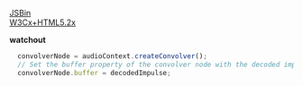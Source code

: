 [JSBin](https://jsbin.com/belide/edit?html,css,js,console,output)  
[W3Cx+HTML5.2x](https://courses.edx.org/courses/course-v1:W3Cx+HTML5.2x+3T2018/courseware/dc6fe6f5d28f49b5a753ba6b49820849/f162bb287eca4f04bb22d60b2c5456ac/3?activate_block_id=block-v1%3AW3Cx%2BHTML5.2x%2B3T2018%2Btype%40html%2Bblock%4084ccadba8f46416a994728f9099a35c0)

**watchout**

```javascript
  convolverNode = audioContext.createConvolver();
  // Set the buffer property of the convolver node with the decoded impulse
  convolverNode.buffer = decodedImpulse;
```